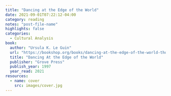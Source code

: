```yaml
---
title: "Dancing at the Edge of the World"
date: 2021-09-01T07:22:12-04:00
category: reading
notes: "post-file-name"
highlights: false
categories:
  - Cultural Analysis
book:
  author: "Ursula K. Le Guin"
  url: "https://bookshop.org/books/dancing-at-the-edge-of-the-world-thoughts-on-words-women-places/9780802135292"
  title: "Dancing At the Edge of the World"
  publisher: "Grove Press"
  publish_year: 1997
  year_read: 2021
resources:
  - name: cover
    src: images/cover.jpg
---
```


